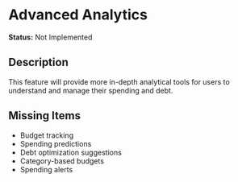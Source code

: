 # Advanced Analytics

**Status:** Not Implemented

## Description
This feature will provide more in-depth analytical tools for users to understand and manage their spending and debt.

## Missing Items
- Budget tracking
- Spending predictions
- Debt optimization suggestions
- Category-based budgets
- Spending alerts
